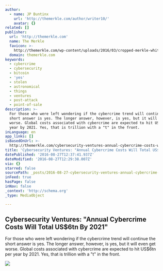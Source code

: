 ```yaml
---
author:
  - name: JP Buntinx
    url: 'http://themerkle.com/author/writer10/'
    avatar: {}
related: []
publisher:
  url: 'http://themerkle.com'
  name: The Merkle
  favicon: >-
    http://themerkle.com/wp-content/uploads/2016/03/cropped-merkle-white-1-192x192.png
  domain: themerkle.com
keywords:
  - cybercrime
  - cybersecurity
  - bitcoin
  - 'yes'
  - stolen
  - astronomical
  - things
  - ventures
  - post-attack
  - point-of-sale
description: >-
  For those who were left wondering if the cybercrime trend will continue the
  short answer is yes. The longer answer, however, is yes, but it will even get
  worse. Global costs associated with cybercrime are expected to hit US$6tn per
  year by 2021. Yes, that is trillion with a "t" in the front.
inLanguage: en
app_links: []
isBasedOnUrl: >-
  http://themerkle.com/cybersecurity-ventures-annual-cybercrime-costs-will-total-us6tn-by-2021/
title: 'Cybersecurity Ventures: "Annual Cybercrime Costs Will Total US$6tn By 2021"'
datePublished: '2016-08-27T12:37:41.937Z'
dateModified: '2016-08-27T12:29:38.007Z'
via: {}
starred: false
sourcePath: _posts/2016-08-27-cybersecurity-ventures-annual-cybercrime-costs-will-total.md
inFeed: true
hasPage: false
inNav: false
_context: 'http://schema.org'
_type: MediaObject

---
```

<article style=""><h1>Cybersecurity Ventures: "Annual Cybercrime Costs Will Total US$6tn By 2021"</h1><p>For those who were left wondering if the cybercrime trend will continue the short answer is yes. The longer answer, however, is yes, but it will even get worse. Global costs associated with cybercrime are expected to hit US$6tn per year by 2021. Yes, that is trillion with a "t" in the front.</p><img src="http://themerkle.com/wp-content/uploads/2016/08/shutterstock_294782237.jpg" /></article>